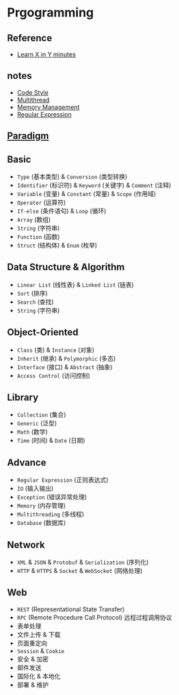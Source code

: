 # Prgogramming

## Reference

- [Learn X in Y minutes](https://learnxinyminutes.com/)

## notes

- [Code Style](notes/CodeStyle.md)
- [Multithread](notes/Multithread.md)
- [Memory Management](notes/MemoryManagement.md)
- [Regular Expression](notes/RegularExpression.md)

## [Paradigm](Paradigm/README.md)


## Basic

- `Type` (基本类型) & `Conversion` (类型转换)
- `Identifier` (标识符) & `Keyword` (关键字) & `Comment` (注释)
- `Variable` (变量) & `Constant` (常量) & `Scope` (作用域)
- `Operator` (运算符)
- `If-else` (条件语句) & `Loop` (循环)
- `Array` (数组)
- `String` (字符串)
- `Function` (函数)
- `Struct` (结构体) & `Enum` (枚举)

## Data Structure & Algorithm

- `Linear List` (线性表) & `Linked List` (链表)
- `Sort` (排序)
- `Search` (查找)
- `String` (字符串)

## Object-Oriented

- `Class` (类) & `Instance` (对象)
- `Inherit` (继承) & `Polymorphic` (多态)
- `Interface` (接口) & `Abstract` (抽象)
- `Access Control` (访问控制)
    
## Library

- `Collection` (集合)
- `Generic` (泛型)    
- `Math` (数学)
- `Time` (时间) & `Date` (日期)
    
## Advance   

- `Regular Expression` (正则表达式)
- `IO` (输入输出)
- `Exception` (错误异常处理)
- `Memory` (内存管理)
- `Multithreading` (多线程)
- `Database` (数据库)

## Network

- `XML` & `JSON` & `Protobuf` & `Serialization` (序列化)
- `HTTP` & `HTTPS` & `Socket` & `WebSocket` (网络处理)

## Web

- `REST` (Representational State Transfer)
- `RPC` (Remote Procedure Call Protocol) 远程过程调用协议
- 表单处理
- 文件上传 & 下载
- 页面重定向
- `Session` & `Cookie`
- 安全 & 加密
- 邮件发送
- 国际化 & 本地化
- 部署 & 维护